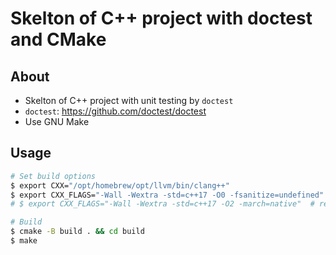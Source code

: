 # Skelton of C++ project with doctest and CMake

## About

- Skelton of C++ project with unit testing by `doctest`
- `doctest`: <https://github.com/doctest/doctest>
- Use GNU Make

## Usage

```bash
# Set build options
$ export CXX="/opt/homebrew/opt/llvm/bin/clang++"
$ export CXX_FLAGS="-Wall -Wextra -std=c++17 -O0 -fsanitize=undefined"  # debug
# $ export CXX_FLAGS="-Wall -Wextra -std=c++17 -O2 -march=native"  # release

# Build
$ cmake -B build . && cd build
$ make
```
